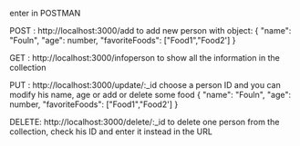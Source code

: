 
enter in POSTMAN 

POST : http://localhost:3000/add
to add new person with object:
{
    "name": "Fouln",
    "age": number,
    "favoriteFoods": ["Food1","Food2']
}


  GET : http://localhost:3000/infoperson
  to show all the information in the collection



PUT : http://localhost:3000/update/:_id
choose a person ID and you can modify his name, age or add or delete some food 
{
    "name": "Fouln",
    "age": number,
    "favoriteFoods": ["Food1","Food2']
}

DELETE: http://localhost:3000/delete/:_id
to delete one person from the collection, check his ID and enter it instead in the URL
